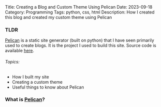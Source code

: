 Title: Creating a Blog and Custom Theme Using Pelican
Date: 2023-09-18
Category: Programming
Tags: python, css, html
Description: How I created this blog and created my custom theme using Pelican
### TLDR
[Pelican](https://getpelican.com/) is a static site generator (built on python) that I have seen primarily used to create blogs. It is the project I used to build this site. Source code is available [here](https://github.com/noelmiller/noelmiller.github.io).

###### Topics:
- How I built my site
- Creating a custom theme 
- Useful things to know about Pelican

### What is [Pelican](https://getpelican.com/)?

